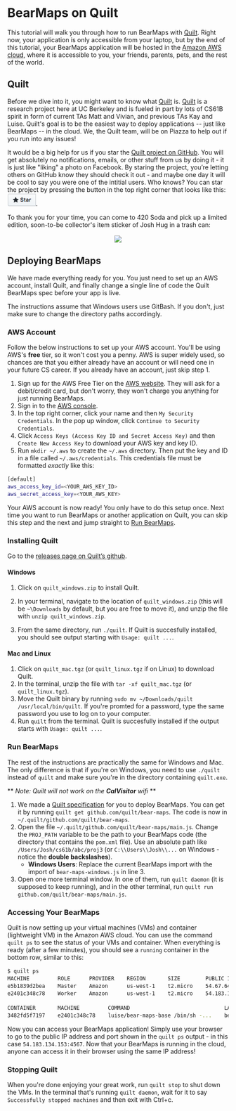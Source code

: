 # BearMaps on Quilt
This tutorial will walk you through how to run BearMaps with
[Quilt](http://quilt.io/). Right now, your application is only accessible from
your laptop, but by the end of this tutorial, your BearMaps application will be
hosted in the [Amazon AWS cloud](https://aws.amazon.com/), where it is
accessible to you, your friends, parents, pets, and the rest of the world.

## Quilt
Before we dive into it, you might want to know what [Quilt](http://quilt.io) is.
[Quilt](http://quilt.io) is a research project here at UC Berkeley and is fueled
in part by lots of CS61B spirit in form of current TAs Matt and Vivian, and
previous TAs Kay and Luise. Quilt's goal is to be the easiest way to deploy
applications -- just like BearMaps -- in the cloud. We, the Quilt team, will be
on Piazza to help out if you run into any issues!

It would be a big help for us if you star the [Quilt project on
GitHub](http://github.com/quilt/quilt). You will get absolutely no
notifications, emails, or other stuff from us by doing it - it is just like
"liking" a photo on Facebook. By staring the project, you’re letting others on
GitHub know they should check it out - and maybe one day it will be cool to say
you were one of the intitial users. Who knows? You can star the project by
pressing the button in the top right corner that looks like this:
[![GitHub-Star](./img/github-star.png)](http://github.com/quilt/quilt).

To thank you for your time, you can come to 420 Soda and pick up a limited
edition, soon-to-be collector's item sticker of Josh Hug in a trash can:

<p align="center">
<img align="center" src="./img/hughex.png" width="150">
</p>

## Deploying BearMaps
We have made everything ready for you. You just need to set up an AWS account,
install Quilt, and finally change a single line of code the Quilt BearMaps spec
before your app is live.

The instructions assume that Windows users use GitBash. If you don't, just make
sure to change the directory paths accordingly.

### AWS Account
Follow the below instructions to set up your AWS account. You'll be using AWS's
**free** tier, so it won't cost you a penny. AWS is super widely used, so
chances are that you either already have an account or will need one in your
future CS career. If you already have an account, just skip step 1.

1.  Sign up for the AWS Free Tier on the [AWS website](https://aws.amazon.com/s/dm/optimization/server-side-test/free-tier/free_np/).
They will ask for a debit/credit card, but don't worry, they won't charge you
anything for just running BearMaps.
2. Sign in to the [AWS console](https://aws.amazon.com/console/).
3. In the top right corner, click your name and then `My Security Credentials`.
In the pop up window, click `Continue to Security Credentials`.
4. Click `Access Keys (Access Key ID and Secret Access Key)` and then `Create
New Access Key` to download your AWS key and key ID.
5. Run `mkdir ~/.aws` to create the `~/.aws` directory. Then put the key
and ID in a file called `~/.aws/credentials`. This credentials file must be
formatted *exactly* like this:

```bash
[default]
aws_access_key_id=<YOUR_AWS_KEY_ID>
aws_secret_access_key=<YOUR_AWS_KEY>
```

Your AWS account is now ready! You only have to do this setup once. Next time
you want to run BearMaps or another application on Quilt, you can skip this step
and the next and jump straight to [Run BearMaps](#run-bearmaps).

### Installing Quilt
Go to the [releases page on Quilt’s github](https://github.com/quilt/quilt/releases).

#### Windows
1. Click on `quilt_windows.zip` to install Quilt.
2. In your terminal, navigate to the location of `quilt_windows.zip` (this will
be `~\Downloads` by default, but you are free to move it), and unzip the file
with `unzip quilt_windows.zip`.

3. From the same directory, run `./quilt`. If Quilt is succesfully installed,
you should see output starting with `Usage: quilt ...`.

#### Mac and Linux
1. Click on `quilt_mac.tgz` (or `quilt_linux.tgz` if on Linux) to download
Quilt.
2. In the terminal, unzip the file with `tar -xf quilt_mac.tgz` (or
`quilt_linux.tgz`).
3. Move the Quilt binary by running `sudo mv ~/Downloads/quilt /usr/local/bin/quilt`.
If you're promted for a password, type the same password you use to log on to your
computer.
4. Run `quilt` from the terminal. Quilt is succesfully installed if the output
starts with `Usage: quilt ...`.

### Run BearMaps
The rest of the instructions are practically the same for Windows and Mac. The
only difference is that if you're on Windows, you need to use `./quilt` instead
of `quilt` and make sure you're in the directory containing `quilt.exe`.

** *Note: Quilt will not work on the **CalVisitor** wifi* **

1. We made a [Quilt specification](https://github.com/quilt/bear-maps) for you
to deploy BearMaps. You can get it by running `quilt get github.com/quilt/bear-maps`.
The code is now in `~/.quilt/github.com/quilt/bear-maps`.
2. Open the file `~/.quilt/github.com/quilt/bear-maps/main.js`. Change the
`PROJ_PATH` variable to be the path to your BearMaps code (the directory that
contains the `pom.xml` file). Use an absolute path like
`/Users/Josh/cs61b/abc/proj3` (or `C:\\Users\\Josh\\...` on Windows - notice
the **double backslashes**).
	* **Windows Users**: Replace the current BearMaps import with the import of
	`bear-maps-windows.js` in line 3.
3. Open one more terminal window. In one of them, run `quilt daemon` (it is
supposed to keep running), and in the other terminal, run `quilt run
github.com/quilt/bear-maps/main.js`.

### Accessing Your BearMaps
Quilt is now setting up your virtual machines (VMs) and container (lightweight
VM) in the Amazon AWS cloud.
You can use the command `quilt ps` to see the status of your VMs and container.
When everything is ready (after a few minutes), you should see a `running`
container in the bottom row, similar to this:

```bash
$ quilt ps
MACHINE         ROLE      PROVIDER    REGION       SIZE        PUBLIC IP         STATUS
e5b1839d2bea    Master    Amazon      us-west-1    t2.micro    54.67.64.87       connected
e2401c348c78    Worker    Amazon      us-west-1    t2.micro    54.183.134.153    connected

CONTAINER       MACHINE         COMMAND                              LABELS       STATUS     CREATED           PUBLIC IP
3482fd5f7197    e2401c348c78    luise/bear-maps-base /bin/sh -...    bear-maps    running    53 seconds ago    54.183.134.153:4567
```

Now you can access your BearMaps application! Simply use your browser to go to
the public IP address and port shown in the `quilt ps` output - in this case
`54.183.134.153:4567`. Now that your BearMaps is running in the cloud, anyone
can access it in their browser using the same IP address!

### Stopping Quilt
When you're done enjoying your great work, run `quilt stop` to shut down the
VMs. In the terminal that's running `quilt daemon`, wait for it to say
`Successfully stopped machines` and then exit with Ctrl+c.
